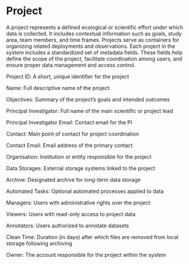 # Project

A project represents a defined ecological or scientific effort under which data is collected. It includes contextual information such as goals, study area, team members, and time frames. Projects serve as containers for organizing related deployments and observations.
Each project in the system includes a standardized set of metadata fields. These fields help define the scope of the project, facilitate coordination among users, and ensure proper data management and access control.

Project ID: A short, unique identifier for the project

Name: Full descriptive name of the project

Objectives: Summary of the project’s goals and intended outcomes

Principal Investigator: Full name of the main scientific or project lead

Principal Investigator Email: Contact email for the PI

Contact: Main point of contact for project coordination

Contact Email: Email address of the primary contact

Organisation: Institution or entity responsible for the project

Data Storages: External storage systems linked to the project

Archive: Designated archive for long-term data storage

Automated Tasks: Optional automated processes applied to data

Managers: Users with administrative rights over the project

Viewers: Users with read-only access to project data

Annotators: Users authorized to annotate datasets

Clean Time: Duration (in days) after which files are removed from local storage following archiving

Owner: The account responsible for the project within the system
